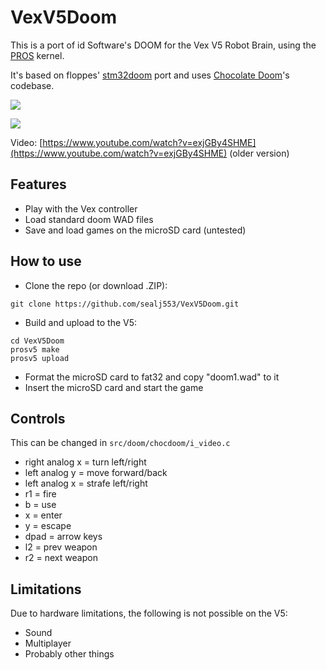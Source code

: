 # VexV5Doom

This is a port of id Software's DOOM for the Vex V5 Robot Brain, using the [PROS](https://github.com/purduesigbots/pros) kernel.

It's based on floppes' [stm32doom](https://github.com/floppes/stm32doom) port and uses [Chocolate Doom](https://github.com/chocolate-doom/chocolate-doom)'s codebase.


![](https://raw.githubusercontent.com/sealj553/VexV5Doom/master/img/title.jpg)


![](https://raw.githubusercontent.com/sealj553/VexV5Doom/master/img/gameplay.jpg)

Video: [https://www.youtube.com/watch?v=exjGBy4SHME](https://www.youtube.com/watch?v=exjGBy4SHME) (older version)


## Features
* Play with the Vex controller
* Load standard doom WAD files
* Save and load games on the microSD card (untested)

## How to use
* Clone the repo (or download .ZIP):
````
git clone https://github.com/sealj553/VexV5Doom.git
````
* Build and upload to the V5:
````
cd VexV5Doom
prosv5 make
prosv5 upload
````
* Format the microSD card to fat32 and copy "doom1.wad" to it
* Insert the microSD card and start the game

## Controls
This can be changed in `src/doom/chocdoom/i_video.c`

* right analog x = turn left/right
* left analog y = move forward/back
* left analog x = strafe left/right
* r1 = fire
* b = use
* x = enter
* y = escape
* dpad = arrow keys
* l2 = prev weapon
* r2 = next weapon

## Limitations
Due to hardware limitations, the following is not possible on the V5:
* Sound
* Multiplayer
* Probably other things
